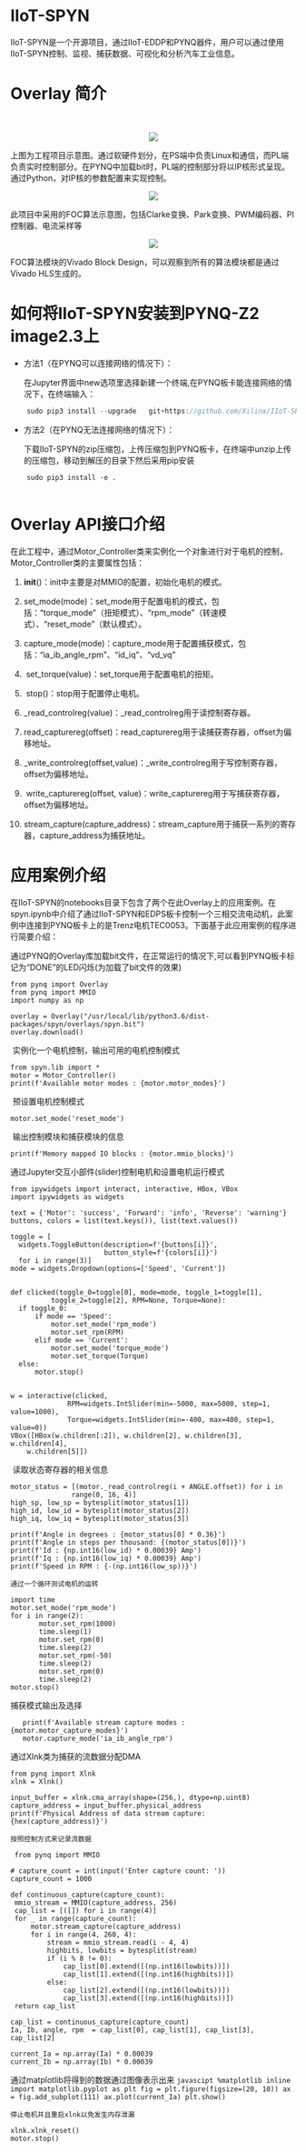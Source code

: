 # IIoT-SPYN

IIoT-SPYN是一个开源项目，通过IIoT-EDDP和PYNQ器件，用户可以通过使用IIoT-SPYN控制、监视、捕获数据、可视化和分析汽车工业信息。



# Overlay 简介

​                                    

<p align="center">
<img src ="images/Chapter_12/01.png">
</p>
<p align = "center">
<i></i>
</p>
上图为工程项目示意图。通过软硬件划分，在PS端中负责Linux和通信，而PL端负责实时控制部分。在PYNQ中加载bit时，PL端的控制部分将以IP核形式呈现。通过Python，对IP核的参数配置来实现控制。



 <p align="center">
<img src ="images/Chapter_12/02.png">
</p>
<p align = "center">
<i></i>
</p>  


此项目中采用的FOC算法示意图，包括Clarke变换、Park变换、PWM编码器、PI控制器、电流采样等



 <p align="center">
<img src ="images/Chapter_12/03.png">
</p>
<p align = "center">
<i></i>
</p>  



FOC算法模块的Vivado Block Design，可以观察到所有的算法模块都是通过Vivado HLS生成的。

 

 

 

# 如何将IIoT-SPYN安装到PYNQ-Z2 image2.3上

- 方法1（在PYNQ可以连接网络的情况下）：


  在Jupyter界面中new选项里选择新建一个终端,在PYNQ板卡能连接网络的情况下，在终端输入：

```javascript
	sudo pip3 install --upgrade   git+https://github.com/Xilinx/IIoT-SPYN.git   
```


- 方法2（在PYNQ无法连接网络的情况下）：


  下载IIoT-SPYN的zip压缩包，上传压缩包到PYNQ板卡，在终端中unzip上传的压缩包，移动到解压的目录下然后采用pip安装

```javascipt
	sudo pip3 install -e .   
	
```


# Overlay API接口介绍

在此工程中，通过Motor_Controller类来实例化一个对象进行对于电机的控制，Motor_Controller类的主要属性包括：

1. ​      __init__()：init中主要是对MMIO的配置，初始化电机的模式。

2. ​      set_mode(mode)：set_mode用于配置电机的模式，包括：“torque_mode”（扭矩模式）、“rpm_mode”（转速模式）、“reset_mode”（默认模式）。

3. ​      capture_mode(mode)：capture_mode用于配置捕获模式，包括：“ia_ib_angle_rpm”、“id_iq”、“vd_vq”

4. ​      set_torque(value)：set_torque用于配置电机的扭矩。

5. ​      stop()：stop用于配置停止电机。

6. ​      _read_controlreg(value)：_read_controlreg用于读控制寄存器。

7. ​      read_capturereg(offset)：read_capturereg用于读捕获寄存器，offset为偏移地址。

8. ​      _write_controlreg(offset,value)：_write_controlreg用于写控制寄存器，offset为偏移地址。

9. ​      write_capturereg(offset, value)：write_capturereg用于写捕获寄存器，offset为偏移地址。

10. ​     stream_capture(capture_address)：stream_capture用于捕获一系列的寄存器，capture_address为捕获地址。




# 应用案例介绍

在IIoT-SPYN的notebooks目录下包含了两个在此Overlay上的应用案例。在spyn.ipynb中介绍了通过IIoT-SPYN和EDPS板卡控制一个三相交流电动机，此案例中连接到PYNQ板卡上的是Trenz电机TEC0053。下面基于此应用案例的程序进行简要介绍：

​     通过PYNQ的Overlay库加载bit文件，在正常运行的情况下,可以看到PYNQ板卡标记为“DONE”的LED闪烁(为加载了bit文件的效果)

```javascipt
from pynq import Overlay
from pynq import MMIO
import numpy as np

overlay = Overlay("/usr/local/lib/python3.6/dist-packages/spyn/overlays/spyn.bit")
overlay.download()  
```

​    实例化一个电机控制，输出可用的电机控制模式

  ```javascipt
from spyn.lib import *
motor = Motor_Controller()
print(f'Available motor modes : {motor.motor_modes}')
  ```

​    预设置电机控制模式
 ```javascipt
motor.set_mode('reset_mode')
 ```

​     输出控制模块和捕获模块的信息
 ```javascipt
 print(f'Memory mapped IO blocks : {motor.mmio_blocks}')
 ```
   通过Jupyter交互小部件(slider)控制电机和设置电机运行模式

  ```javascipt
  from ipywidgets import interact, interactive, HBox, VBox
import ipywidgets as widgets

text = {'Motor': 'success', 'Forward': 'info', 'Reverse': 'warning'}
buttons, colors = list(text.keys()), list(text.values())

toggle = [
    widgets.ToggleButton(description=f'{buttons[i]}',
                         button_style=f'{colors[i]}')
    for i in range(3)]
mode = widgets.Dropdown(options=['Speed', 'Current'])


def clicked(toggle_0=toggle[0], mode=mode, toggle_1=toggle[1],
            toggle_2=toggle[2], RPM=None, Torque=None):
    if toggle_0:
        if mode == 'Speed':
            motor.set_mode('rpm_mode')
            motor.set_rpm(RPM)
        elif mode == 'Current':
            motor.set_mode('torque_mode')
            motor.set_torque(Torque)
    else:
        motor.stop()


w = interactive(clicked,
                RPM=widgets.IntSlider(min=-5000, max=5000, step=1, value=1000),
                Torque=widgets.IntSlider(min=-400, max=400, step=1, value=0))
VBox([HBox(w.children[:2]), w.children[2], w.children[3], w.children[4],
      w.children[5]])
  ```

   

​     读取状态寄存器的相关信息
 ```javascipt
 motor_status = [(motor._read_controlreg(i + ANGLE.offset)) for i in
                range(0, 16, 4)]
high_sp, low_sp = bytesplit(motor_status[1])
high_id, low_id = bytesplit(motor_status[2])
high_iq, low_iq = bytesplit(motor_status[3])

print(f'Angle in degrees : {motor_status[0] * 0.36}')
print(f'Angle in steps per thousand: {(motor_status[0])}')
print(f'Id : {np.int16(low_id) * 0.00039} Amp')
print(f'Iq : {np.int16(low_iq) * 0.00039} Amp')
print(f'Speed in RPM : {-(np.int16(low_sp))}')
 ```


    通过一个循环测试电机的运转
 ```javascipt
 import time
motor.set_mode('rpm_mode')
for i in range(2):
        motor.set_rpm(1000)
        time.sleep(1)
        motor.set_rpm(0)
        time.sleep(2)
        motor.set_rpm(-50)
        time.sleep(2)
        motor.set_rpm(0)
        time.sleep(2)
motor.stop()
 ```

 捕获模式输出及选择
 ```javascipt
    print(f'Available stream capture modes : {motor.motor_capture_modes}')
    motor.capture_mode('ia_ib_angle_rpm')
 ```

   通过Xlnk类为捕获的流数据分配DMA
 ```javascipt
 from pynq import Xlnk
xlnk = Xlnk()

input_buffer = xlnk.cma_array(shape=(256,), dtype=np.uint8)
capture_address = input_buffer.physical_address
print(f'Physical Address of data stream capture: {hex(capture_address)}')
 ```

    按照控制方式来记录流数据
   ``` javascipt
    from pynq import MMIO

# capture_count = int(input('Enter capture count: '))
capture_count = 1000

def continuous_capture(capture_count):    
    mmio_stream = MMIO(capture_address, 256)
    cap_list = [([]) for i in range(4)]
    for _ in range(capture_count):
        motor.stream_capture(capture_address)
        for i in range(4, 260, 4):
            stream = mmio_stream.read(i - 4, 4)
            highbits, lowbits = bytesplit(stream)
            if (i % 8 != 0):
                cap_list[0].extend([(np.int16(lowbits))])
                cap_list[1].extend([(np.int16(highbits))])
            else:
                cap_list[2].extend([(np.int16(lowbits))])
                cap_list[3].extend([(np.int16(highbits))])
    return cap_list

cap_list = continuous_capture(capture_count)
Ia, Ib, angle, rpm  = cap_list[0], cap_list[1], cap_list[3], cap_list[2]

current_Ia = np.array(Ia) * 0.00039
current_Ib = np.array(Ib) * 0.00039
   ```

   通过matplotlib将得到的数据通过图像表示出来
     ```javascipt
     %matplotlib inline
     import matplotlib.pyplot as plt
     fig = plt.figure(figsize=(20, 10))
     ax = fig.add_subplot(111)
     ax.plot(current_Ia)
     plt.show()
     ```

    停止电机并且重启xlnk以免发生内存泄漏

  ```javascipt
 xlnk.xlnk_reset()
 motor.stop()
  ```


```

```

```

```

```

```